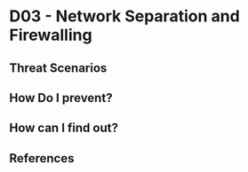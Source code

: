 # D03 - Network Separation and Firewalling


## Threat Scenarios

## How Do I prevent?

## How can I find out?

## References

